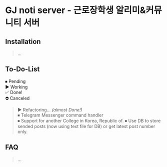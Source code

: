 # GJ noti server - 근로장학생 알리미&커뮤니티 서버

## Installation
> ...

## To-Do-List
⏹ Pending  
▶️ Working  
✅ Done!  
⛔️ Canceled  
> ▶️ Refactoring... _(almost Done!)_  
> ⏹ Telegram Messenger command handler  
> ⏹ Support for another College in Korea, Republic of.
> ⏹ Use DB to store sended posts (now using text file for DB) or get latest post number only.

## FAQ
> ...
